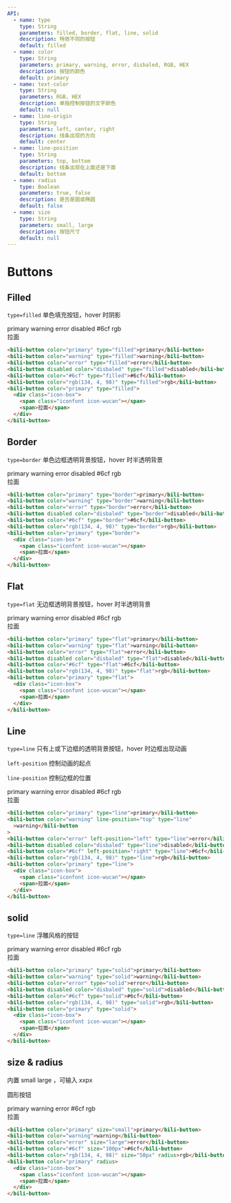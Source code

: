 ```yaml
---
API:
  - name: type
    type: String
    parameters: filled, border, flat, line, solid
    description: 特效不同的按钮
    default: filled
  - name: color
    type: String
    parameters: primary, warning, error, disbaled, RGB, HEX
    description: 按钮的颜色
    default: primary
  - name: text-color
    type: String
    parameters: RGB, HEX
    description: 单独控制按钮的文字颜色
    default: null
  - name: line-origin
    type: String
    parameters: left, center, right
    description: 线条出现的方向
    default: center
  - name: line-position
    type: String
    parameters: top, bottom
    description: 线条出现在上面还是下面
    default: bottom
  - name: radius
    type: Boolean
    parameters: true, false
    description: 是否是圆或椭圆
    default: false
  - name: size
    type: String
    parameters: small, large
    description: 按钮尺寸
    default: null
---
```


# Buttons

<box>

## Filled

`type=filled` 单色填充按钮，hover 时阴影

<vuecode md center>
<div slot="demo">
    <bili-button color="primary" type="filled">primary</bili-button>
    <bili-button color="warning" type="filled">warning</bili-button>
    <bili-button color="error" type="filled">error</bili-button>
    <bili-button disabled color="disbaled" type="filled">disabled</bili-button>
    <bili-button color="#6cf" type="filled">#6cf</bili-button>
    <bili-button color="rgb(134, 4, 98)" type="filled">rgb</bili-button>
    <bili-button color="primary" type="filled">
      <div class="icon-box">
        <span class="iconfont icon-wucan"></span>
        <span>拉面</span>
      </div>
    </bili-button>
</div>

<div slot="code">

```html
<bili-button color="primary" type="filled">primary</bili-button>
<bili-button color="warning" type="filled">warning</bili-button>
<bili-button color="error" type="filled">error</bili-button>
<bili-button disabled color="disbaled" type="filled">disabled</bili-button>
<bili-button color="#6cf" type="filled">#6cf</bili-button>
<bili-button color="rgb(134, 4, 98)" type="filled">rgb</bili-button>
<bili-button color="primary" type="filled">
  <div class="icon-box">
    <span class="iconfont icon-wucan"></span>
    <span>拉面</span>
  </div>
</bili-button>
```

</div>
</vuecode>
</box>

<box>

## Border

`type=border` 单色边框透明背景按钮，hover 时半透明背景

<vuecode md center>
<div slot="demo">
    <bili-button color="primary" type="border">primary</bili-button>
    <bili-button color="warning" type="border">warning</bili-button>
    <bili-button color="error" type="border">error</bili-button>
    <bili-button disabled color="disbaled" type="border">disabled</bili-button>
    <bili-button color="#6cf" type="border">#6cf</bili-button>
    <bili-button color="rgb(134, 4, 98)" type="border">rgb</bili-button>
    <bili-button color="primary" type="border">
      <div class="icon-box">
        <span class="iconfont icon-wucan"></span>
        <span>拉面</span>
      </div>
    </bili-button>
</div>

<div slot="code">

```html
<bili-button color="primary" type="border">primary</bili-button>
<bili-button color="warning" type="border">warning</bili-button>
<bili-button color="error" type="border">error</bili-button>
<bili-button disabled color="disbaled" type="border">disabled</bili-button>
<bili-button color="#6cf" type="border">#6cf</bili-button>
<bili-button color="rgb(134, 4, 98)" type="border">rgb</bili-button>
<bili-button color="primary" type="border">
  <div class="icon-box">
    <span class="iconfont icon-wucan"></span>
    <span>拉面</span>
  </div>
</bili-button>
```

</div>
</vuecode>
</box>

<box>

## Flat

`type=flat` 无边框透明背景按钮，hover 时半透明背景

<vuecode md center>
<div slot="demo">
    <bili-button color="primary" type="flat">primary</bili-button>
    <bili-button color="warning" type="flat">warning</bili-button>
    <bili-button color="error" type="flat">error</bili-button>
    <bili-button disabled color="disbaled" type="flat">disabled</bili-button>
    <bili-button color="#6cf" type="flat">#6cf</bili-button>
    <bili-button color="rgb(134, 4, 98)" type="flat">rgb</bili-button>
    <bili-button color="primary" type="flat">
      <div class="icon-box">
        <span class="iconfont icon-wucan"></span>
        <span>拉面</span>
      </div>
    </bili-button>
</div>

<div slot="code">

```html
<bili-button color="primary" type="flat">primary</bili-button>
<bili-button color="warning" type="flat">warning</bili-button>
<bili-button color="error" type="flat">error</bili-button>
<bili-button disabled color="disbaled" type="flat">disabled</bili-button>
<bili-button color="#6cf" type="flat">#6cf</bili-button>
<bili-button color="rgb(134, 4, 98)" type="flat">rgb</bili-button>
<bili-button color="primary" type="flat">
  <div class="icon-box">
    <span class="iconfont icon-wucan"></span>
    <span>拉面</span>
  </div>
</bili-button>
```

</div>
</vuecode>
</box>

<box>

## Line

`type=line` 只有上或下边框的透明背景按钮，hover 时边框出现动画

`left-position` 控制动画的起点

`line-position` 控制边框的位置

<vuecode md center>
<div slot="demo">
<bili-button color="primary" type="line">primary</bili-button>
<bili-button color="warning" line-position="top" type="line"
  >warning</bili-button
>
<bili-button color="error" left-position="left" type="line">error</bili-button>
<bili-button disabled color="disbaled" type="line">disabled</bili-button>
<bili-button color="#6cf" left-position="right" type="line">#6cf</bili-button>
<bili-button color="rgb(134, 4, 98)" type="line">rgb</bili-button>
<bili-button color="primary" type="line">
  <div class="icon-box">
    <span class="iconfont icon-wucan"></span>
    <span>拉面</span>
  </div>
</bili-button>
</div>

<div slot="code">

```html
<bili-button color="primary" type="line">primary</bili-button>
<bili-button color="warning" line-position="top" type="line"
  >warning</bili-button
>
<bili-button color="error" left-position="left" type="line">error</bili-button>
<bili-button disabled color="disbaled" type="line">disabled</bili-button>
<bili-button color="#6cf" left-position="right" type="line">#6cf</bili-button>
<bili-button color="rgb(134, 4, 98)" type="line">rgb</bili-button>
<bili-button color="primary" type="line">
  <div class="icon-box">
    <span class="iconfont icon-wucan"></span>
    <span>拉面</span>
  </div>
</bili-button>
```

</div>
</vuecode>
</box>

<box>

## solid

`type=line` 浮雕风格的按钮

<vuecode md center>
<div slot="demo">
   <bili-button color="primary" type="solid">primary</bili-button>
    <bili-button color="warning" type="solid">warning</bili-button>
    <bili-button color="error" type="solid">error</bili-button>
    <bili-button disabled color="disbaled" type="solid">disabled</bili-button>
    <bili-button color="#6cf" type="solid">#6cf</bili-button>
    <bili-button color="rgb(134, 4, 98)" type="solid">rgb</bili-button>
    <bili-button color="primary" type="solid">
      <div class="icon-box">
        <span class="iconfont icon-wucan"></span>
        <span>拉面</span>
      </div>
    </bili-button>
</div>

<div slot="code">

```html
<bili-button color="primary" type="solid">primary</bili-button>
<bili-button color="warning" type="solid">warning</bili-button>
<bili-button color="error" type="solid">error</bili-button>
<bili-button disabled color="disbaled" type="solid">disabled</bili-button>
<bili-button color="#6cf" type="solid">#6cf</bili-button>
<bili-button color="rgb(134, 4, 98)" type="solid">rgb</bili-button>
<bili-button color="primary" type="solid">
  <div class="icon-box">
    <span class="iconfont icon-wucan"></span>
    <span>拉面</span>
  </div>
</bili-button>
```

</div>
</vuecode>
</box>

<box>

## size & radius

内置 small large ，可输入 xxpx

圆形按钮

<vuecode md center>
<div slot="demo">
<bili-button color="primary" size="small">primary</bili-button>
    <bili-button color="warning">warning</bili-button>
    <bili-button color="error" size="large">error</bili-button>
    <bili-button color="#6cf" size="100px">#6cf</bili-button>
    <bili-button color="rgb(134, 4, 98)" size="50px" radius>rgb</bili-button>
    <bili-button color="primary" radius>
      <div class="icon-box">
        <span class="iconfont icon-wucan"></span>
        <span>拉面</span>
      </div>
    </bili-button>
</div>

<div slot="code">

```html
<bili-button color="primary" size="small">primary</bili-button>
<bili-button color="warning">warning</bili-button>
<bili-button color="error" size="large">error</bili-button>
<bili-button color="#6cf" size="100px">#6cf</bili-button>
<bili-button color="rgb(134, 4, 98)" size="50px" radius>rgb</bili-button>
<bili-button color="primary" radius>
  <div class="icon-box">
    <span class="iconfont icon-wucan"></span>
    <span>拉面</span>
  </div>
</bili-button>
```

</div>
</vuecode>
</box>
